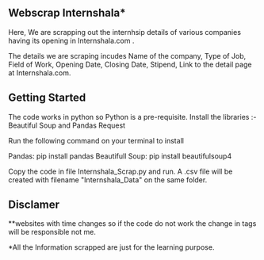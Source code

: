 Webscrap Internshala*
--------------------

Here, We are scrapping out the internhsip details of various companies having its opening in Internshala.com .

The details we are scraping incudes Name of the company, Type of Job, Field of Work, Opening Date, Closing Date, Stipend, Link to the detail page at Internshala.com.

Getting Started
---------------

The code works in python so Python is a pre-requisite.
Install the libraries :-  Beautiful Soup and Pandas Request

Run the following command on your terminal to install

Pandas: pip install pandas
Beautifull Soup: pip install beautifulsoup4

Copy the code in file Internshala_Scrap.py and run. A .csv file will be created with filename "Internshala_Data" on the same folder.








Disclamer
---------

**websites with time changes so if the code do not work the change in tags will be responsible not me.

*All the Information scrapped are just for the learning purpose.
